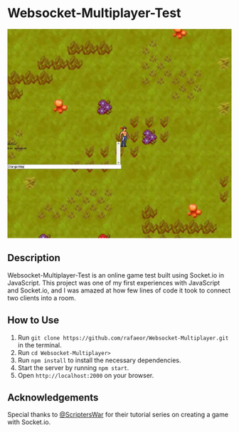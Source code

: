 # Websocket-Multiplayer-Test

![Game Screenshot](/gamescreenshot.jpg)

## Description

Websocket-Multiplayer-Test is an online game test built using Socket.io in JavaScript. This project was one of my first experiences with JavaScript and Socket.io, and I was amazed at how few lines of code it took to connect two clients into a room.

## How to Use

1. Run `git clone https://github.com/rafaeor/Websocket-Multiplayer.git` in the terminal.
2. Run `cd Websocket-Multiplayer>`
3. Run `npm install` to install the necessary dependencies.
4. Start the server by running `npm start`.
5. Open `http://localhost:2000` on your browser.

## Acknowledgements

Special thanks to [@ScriptersWar](https://www.youtube.com/@ScriptersWar/videos) for their tutorial series on creating a game with Socket.io.
